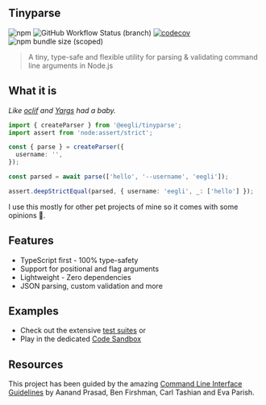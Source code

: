 ## Tinyparse

![npm](https://img.shields.io/npm/v/@eegli/tinyparse) ![GitHub Workflow Status (branch)](https://img.shields.io/github/actions/workflow/status/eegli/tinyparse/ci.yml?branch=main) [![codecov](https://codecov.io/gh/eegli/tinyparse/branch/main/graph/badge.svg?token=8MFDR4SWYM)](https://codecov.io/gh/eegli/tinyparse) ![npm bundle size (scoped)](https://img.shields.io/bundlephobia/min/@eegli/tinyparse)

> A tiny, type-safe and flexible utility for parsing & validating command line arguments in Node.js

## What it is

_Like [oclif](https://oclif.io/) and [Yargs](https://yargs.js.org/) had a baby._

```ts
import { createParser } from '@eegli/tinyparse';
import assert from 'node:assert/strict';

const { parse } = createParser({
  username: '',
});

const parsed = await parse(['hello', '--username', 'eegli']);

assert.deepStrictEqual(parsed, { username: 'eegli', _: ['hello'] });
```

I use this mostly for other pet projects of mine so it comes with some opinions 🤪.

## Features

- TypeScript first - 100% type-safety
- Support for positional and flag arguments
- Lightweight - Zero dependencies
- JSON parsing, custom validation and more

## Examples

- Check out the extensive [test suites](https://github.com/eegli/tinyparse/tree/main/test) or
- Play in the dedicated [Code Sandbox](https://codesandbox.io/s/tinyparse-sandbox-pknk4?file=/src/index.ts)

## Resources

This project has been guided by the amazing [Command Line Interface Guidelines](https://clig.dev/) by Aanand Prasad, Ben Firshman, Carl Tashian and Eva Parish.
